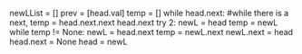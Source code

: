 newLList = []
prev = [head.val]
temp = []
while head.next: #while there is a next,
temp = head.next.next
head.next
try 2:
newL = head
temp = newL
while temp != None:
newL = head.next
temp = newL.next
newL.next = head
head.next = None
head = newL
